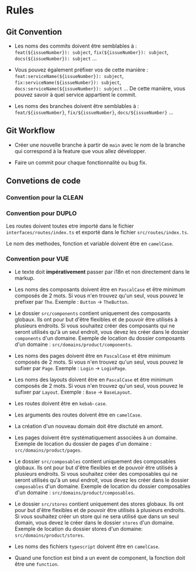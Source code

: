 # Rules

## Git Convention

- Les noms des commits doivent être semblables à : `feat(${issueNumber}): subject`, `fix(${issueNumber}): subject`, `docs(${issueNumber}): subject` ...

- Vous pouvez également préfixer vos de cette manière : `feat:serviceName(${issueNumber}): subject`, `fix:serviceName(${issueNumber}): subject`, `docs:serviceName(${issueNumber}): subject` ... De cette manière, vous pouvez savoir à quel service appartient le commit.

- Les noms des branches doivent être semblables à : `feat/${issueNumber}`, `fix/${issueNumber}`, `docs/${issueNumber}` ...

## Git Workflow

- Créer une nouvelle branche à partir de `main` avec le nom de la branche qui correspond à la feature que vous allez développer.

- Faire un commit pour chaque fonctionnalité ou bug fix.

## Convetions de code

### Convention pour la CLEAN

### Convention pour DUPLO

Les routes doivent toutes etre importé dans le fichier `interfaces/routes/index.ts` et exporté dans le fichier `src/routes/index.ts`.

Le nom des methodes, fonction et variable doivent être en `camelCase`.

### Convention pour VUE

- Le texte doit **impérativement** passer par i18n et non directement dans le markup.

- Les noms des composants doivent être en `PascalCase` et être minimum composés de 2 mots. Si vous n'en trouvez qu'un seul, vous pouvez le prefixer par `The`. Exemple : `Button` -> `TheButton`.

- Le dossier `src/components` contient uniquement des composants globaux. Ils ont pour but d'être flexibles et de pouvoir être utilisés à plusieurs endroits. Si vous souhaitez créer des composants qui ne seront utilisés qu'à un seul endroit, vous devez les créer dans le dossier `components` d'un domaine. Exemple de location du dossier composants d'un domaine : `src/domains/product/components`.

- Les noms des pages doivent être en `PascalCase` et être minimum composés de 2 mots. Si vous n'en trouvez qu'un seul, vous pouvez le sufixer par `Page`. Exemple : `Login` -> `LoginPage`.

- Les noms des layouts doivent être en `PascalCase` et être minimum composés de 2 mots. Si vous n'en trouvez qu'un seul, vous pouvez le sufixer par `Layout`. Exemple : `Base` -> `BaseLayout`.

- Les routes doivent être en `kebab-case`.

- Les arguments des routes doivent être en `camelCase`.

- La création d'un nouveau domain doit être disctuté en amont.

- Les pages doivent être systématiquement associées à un domaine. Exemple de location du dossier de pages d'un domaine : `src/domains/product/pages`.

- Le dossier `src/composables` contient uniquement des composables globaux. Ils ont pour but d'être flexibles et de pouvoir être utilisés à plusieurs endroits. Si vous souhaitez créer des composables qui ne seront utilisés qu'à un seul endroit, vous devez les créer dans le dossier `composables` d'un domaine. Exemple de location du dossier composables d'un domaine : `src/domains/product/composables`.

- Le dossier `src/stores` contient uniquement des stores globaux. Ils ont pour but d'être flexibles et de pouvoir être utilisés à plusieurs endroits. Si vous souhaitez créer un store qui ne sera utilisé que dans un seul domain, vous devez le créer dans le dossier `stores` d'un domaine. Exemple de location du dossier stores d'un domaine: `src/domains/product/stores`.

- Les noms des fichiers `typescript` doivent être en `camelCase`.

- Quand une fonction est bind a un event de component, la fonction doit être une `function`.
